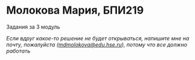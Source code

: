 # Молокова Мария, БПИ219
Задания за 3 модуль

*Если вдруг какое-то решение не будет открываться, напишите мне на почту, пожалуйста (mdmolokova@edu.hse.ru), потому что все должно работать*
